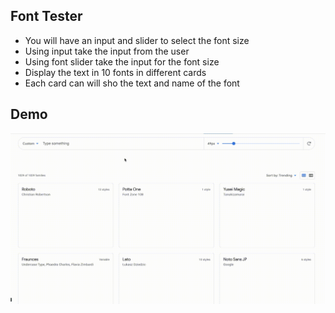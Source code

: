 ## Font Tester

- You will have an input and slider to select the font size
- Using input take the input from the user
- Using font slider take the input for the font size
- Display the text in 10 fonts in different cards
- Each card can will sho the text and name of the font

## Demo

![Font Tester](../assets/choose-font.gif)
